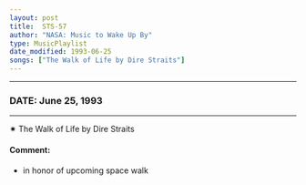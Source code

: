 ```yaml
---
layout: post
title:  STS-57
author: "NASA: Music to Wake Up By"
type: MusicPlaylist
date_modified: 1993-06-25
songs: ["The Walk of Life by Dire Straits"]
---
```


----
### DATE: June 25, 1993
----
✷ The Walk of Life by Dire Straits

#### Comment:
* in honor of upcoming space walk



<br/>
<center>
	<a target="_blank"
	   href="https://twitter.com/intent/tweet?hashtags=Space,NASA,Playlist,NASAWakeupCalls,SpaceProgram&text={{ page.author}}, '{{ page.songs.first }}' {{ page.title }}, {{ page.date | date: '%B %d, %Y' }}. {{ site.url }}{{ page.url }}&via=nasawakeupcalls"><i class="fab fa-twitter" alt="Tweet this page" style="font-size: 1.3em;"></i></a>
	&nbsp; 	<i class="fas fa-user-astronaut" style="font-size: 1.5em;"></i> &nbsp;
    <a type="amzn" search="'The Walk of Life by Dire Straits'" category="popular music">
    <i class="fab fa-amazon" style="font-size: 1.3em;"></i></a>
</center>
